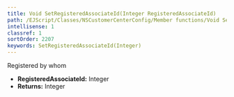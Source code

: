 ```yaml
---
title: Void SetRegisteredAssociateId(Integer RegisteredAssociateId)
path: /EJScript/Classes/NSCustomerCenterConfig/Member functions/Void SetRegisteredAssociateId(Integer p_0)
intellisense: 1
classref: 1
sortOrder: 2207
keywords: SetRegisteredAssociateId(Integer)
---
```



Registered by whom



* **RegisteredAssociateId:** Integer
* **Returns:** Integer


